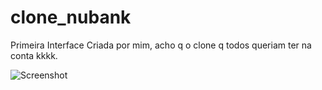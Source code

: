 # clone_nubank

Primeira Interface Criada por mim, acho q o clone q todos queriam ter na conta kkkk.

![Screenshot](screenshot.png)
